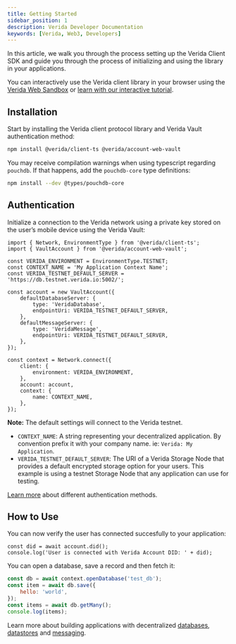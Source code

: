 ```yaml
---
title: Getting Started
sidebar_position: 1
description: Verida Developer Documentation
keywords: [Verida, Web3, Developers]
---
```


In this article, we walk you through the process setting up the Verida Client SDK and guide you through the process of initializing and using the library in your applications.

You can interactively use the Verida client library in your browser using the [Verida Web Sandbox](https://web-sandbox.demos.testnet.verida.io/) or [learn with our interactive tutorial](https://learn.verida.io/).

## Installation

Start by installing the Verida client protocol library and Verida Vault authentication method:

```bash npm2yarn
npm install @verida/client-ts @verida/account-web-vault
```

You may receive compilation warnings when using typescript regarding `pouchdb`. If that happens, add the `pouchdb-core` type definitions:

```bash npm2yarn
npm install --dev @types/pouchdb-core
```

## Authentication

Initialize a connection to the Verida network using a private key stored on the user’s mobile device using the Verida Vault:

```tsx
import { Network, EnvironmentType } from '@verida/client-ts';
import { VaultAccount } from '@verida/account-web-vault';

const VERIDA_ENVIRONMENT = EnvironmentType.TESTNET;
const CONTEXT_NAME = 'My Application Context Name';
const VERIDA_TESTNET_DEFAULT_SERVER = 'https://db.testnet.verida.io:5002/';

const account = new VaultAccount({
	defaultDatabaseServer: {
		type: 'VeridaDatabase',
		endpointUri: VERIDA_TESTNET_DEFAULT_SERVER,
	},
	defaultMessageServer: {
		type: 'VeridaMessage',
		endpointUri: VERIDA_TESTNET_DEFAULT_SERVER,
	},
});

const context = Network.connect({
	client: {
		environment: VERIDA_ENVIRONMENT,
	},
	account: account,
	context: {
		name: CONTEXT_NAME,
	},
});
```

**Note:** The default settings will connect to the Verida testnet.

- `CONTEXT_NAME`: A string representing your decentralized application. By convention prefix it with your company name. ie: `Verida: My Application`.
- `VERIDA_TESTNET_DEFAULT_SERVER`: The URI of a Verida Storage Node that provides a default encrypted storage option for your users. This example is using a testnet Storage Node that any application can use for testing.

[Learn more](authentication.md) about different authentication methods.

## How to Use

You can now verify the user has connected succesfully to your application:

```tsx
const did = await account.did();
console.log('User is connected with Verida Account DID: ' + did);
```

You can open a database, save a record and then fetch it:

```jsx
const db = await context.openDatabase('test_db');
const item = await db.save({
	hello: 'world',
});
const items = await db.getMany();
console.log(items);
```

Learn more about building applications with decentralized [databases](data.md), [datastores](data.md) and [messaging](messaging.md).
